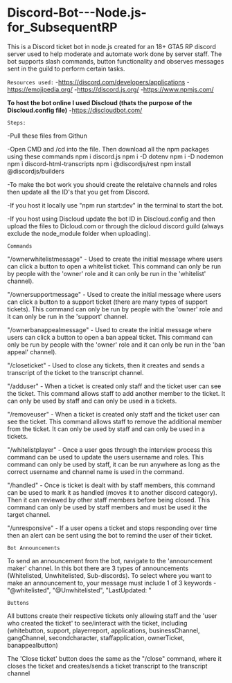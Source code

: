 # Discord-Bot---Node.js-for_SubsequentRP


This is a Discord ticket bot in node.js created for an 18+ GTA5 RP discord server used to help moderate and automate work done by server staff. The bot supports slash commands, button functionality and observes messages sent in the guild to perform certain tasks.

`Resources used:`
-https://discord.com/developers/applications
-https://emojipedia.org/
-https://discord.js.org/
-https://www.npmjs.com/

**To host the bot online I used Discloud (thats the purpose of the Discloud.config file)**
-https://discloudbot.com/

`Steps:`

-Pull these files from Githun

-Open CMD and /cd into the file. Then download all the npm packages using these commands
  npm i discord.js
  npm i -D dotenv
  npm i -D nodemon
  npm i discord-html-transcripts
  npm i @discordjs/rest
  npm install @discordjs/builders

-To make the bot work you should create the reletaive channels and roles then update all the ID's that you get from Discord.

-If you host it locally use "npm run start:dev" in the terminal to start the bot.

-If you host using Discloud update the bot ID in Discloud.config and then upload the files to Dicloud.com or through the dicloud discord guild (always exclude the node_module folder when uploading).


`Commands`

"/ownerwhitelistmessage" - Used to create the initial message where users can click a button to open a whitelist ticket. This command can only be run by people with the 'owner' role and it can only be run in the 'whitelist' channel).

"/ownersupportmessage" - Used to create the initial message where users can click a button to a support ticket (there are many types of support tickets). This command can only be run by people with the 'owner' role and it can only be run in the 'support' channel.

"/ownerbanappealmessage" - Used to create the initial message where users can click a button to open a ban appeal ticket. This command can only be run by people with the 'owner' role and it can only be run in the 'ban appeal' channel).



"/closeticket" - Used to close any tickets, then it creates and sends a transcript of the ticket to the transcript channel.

"/adduser" - When a ticket is created only staff and the ticket user can see the ticket. This command allows staff to add another member to the ticket. It can only be used by staff and can only be used in a tickets.

"/removeuser" - When a ticket is created only staff and the ticket user can see the ticket. This command allows staff to remove the additional member from the ticket. It can only be used by staff and can only be used in a tickets.

"/whitelistplayer" - Once a user goes through the interview process this command can be used to update the users username and roles. This command can only be used by staff, it can be run anywhere as long as the correct username and channel name is used in the command.

"/handled" - Once is ticket is dealt with by staff members, this command can be used to mark it as handled (moves it to another discord category). Then it can reviewed by other staff members before being closed. This command can only be used by staff members and must be used it the target channel.

"/unresponsive" - If a user opens a ticket and stops responding over time then an alert can be sent using the bot to remind the user of their ticket.


`Bot Announcements`

To send an announcement from the bot, navigate to the 'announcement maker' channel. In this bot there are 3 types of announcements (Whitelisted, Unwhitelisted, Sub-discords). To select where you want to make an announcement to, your message must include 1 of 3 keywords - "@whitelisted", "@Unwhitelisted", "LastUpdated: "


`Buttons`

All buttons create their respective tickets only allowing staff and the 'user who created the ticket' to see/interact with the ticket, including (whitebutton, support, playerreport, applications, businessChannel, gangChannel, secondcharacter, staffapplication, ownerTicket, banappealbutton)

The 'Close ticket' button does the same as the "/close" command, where it closes the ticket and creates/sends a ticket transcript to the transcript channel
